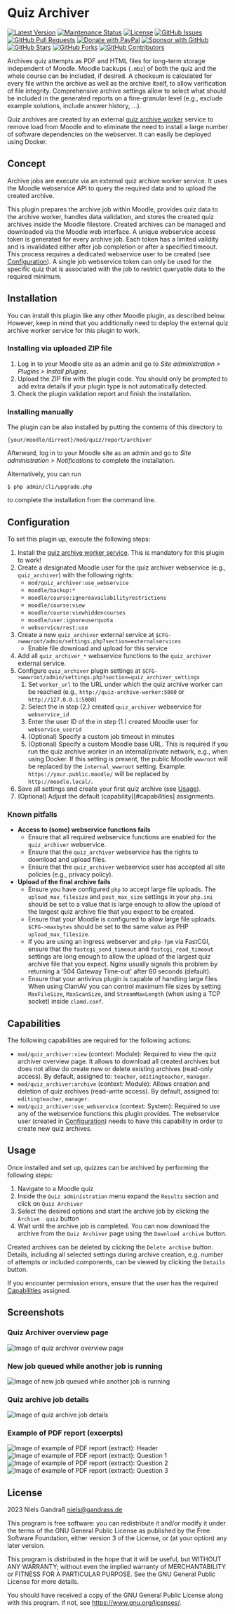 # Quiz Archiver

[![Latest Version](https://img.shields.io/github/v/release/ngandrass/moodle-quiz_archiver)](https://github.com/ngandrass/moodle-quiz_archiver/releases)
[![Maintenance Status](https://img.shields.io/maintenance/yes/9999)](https://github.com/ngandrass/moodle-quiz_archiver/)
[![License](https://img.shields.io/github/license/ngandrass/moodle-quiz_archiver)](https://github.com/ngandrass/moodle-quiz_archiver/blob/master/LICENSE)
[![GitHub Issues](https://img.shields.io/github/issues/ngandrass/moodle-quiz_archiver)](https://github.com/ngandrass/moodle-quiz_archiver/issues)
[![GitHub Pull Requests](https://img.shields.io/github/issues-pr/ngandrass/moodle-quiz_archiver)](https://github.com/ngandrass/moodle-quiz_archiver/pulls)
[![Donate with PayPal](https://img.shields.io/badge/PayPal-donate-orange)](https://www.paypal.me/ngandrass)
[![Sponsor with GitHub](https://img.shields.io/badge/GitHub-sponsor-orange)](https://github.com/sponsors/ngandrass)
[![GitHub Stars](https://img.shields.io/github/stars/ngandrass/moodle-quiz_archiver?style=social)](https://github.com/ngandrass/moodle-quiz_archiver/stargazers)
[![GitHub Forks](https://img.shields.io/github/forks/ngandrass/moodle-quiz_archiver?style=social)](https://github.com/ngandrass/moodle-quiz_archiver/network/members)
[![GitHub Contributors](https://img.shields.io/github/contributors/ngandrass/moodle-quiz_archiver?style=social)](https://github.com/ngandrass/moodle-quiz_archiver/graphs/contributors)

Archives quiz attempts as PDF and HTML files for long-term storage independent
of Moodle. Moodle backups (`.mbz`) of both the quiz and the whole course can be
included, if desired. A checksum is calculated for every file within the archive
as well as the archive itself, to allow verification of file integrity.
Comprehensive archive settings allow to select what should be included in the
generated reports on a fine-granular level (e.g., exclude example solutions,
include answer history, ...).

Quiz archives are created by an external [quiz archive worker](https://github.com/ngandrass/moodle-quiz-archive-worker)
service to remove load from Moodle and to eliminate the need to install a large
number of software dependencies on the webserver. It can easily be deployed
using Docker.


## Concept

Archive jobs are execute via an external quiz archive worker service. It uses the
Moodle webservice API to query the required data and to upload the created archive.

This plugin prepares the archive job within Moodle, provides quiz data to the
archive worker, handles data validation, and stores the created quiz archives
inside the Moodle filestore. Created archives can be managed and downloaded via
the Moodle web interface. A unique webservice access token is generated for every
archive job. Each token has a limited validity and is invalidated either after
job completion or after a specified timeout. This process requires a dedicated
webservice user to be created (see [Configuration](#configuration)). A single job
webservice token can only be used for the specific quiz that is associated with
the job to restrict queryable data to the required minimum.


## Installation

You can install this plugin like any other Moodle plugin, as described below.
However, keep in mind that you additionally need to deploy the external quiz
archive worker service for this plugin to work.


### Installing via uploaded ZIP file

1. Log in to your Moodle site as an admin and go to _Site administration >
   Plugins > Install plugins_.
2. Upload the ZIP file with the plugin code. You should only be prompted to add
   extra details if your plugin type is not automatically detected.
3. Check the plugin validation report and finish the installation.


### Installing manually

The plugin can be also installed by putting the contents of this directory to

    {your/moodle/dirroot}/mod/quiz/report/archiver

Afterward, log in to your Moodle site as an admin and go to _Site administration >
Notifications_ to complete the installation.

Alternatively, you can run

    $ php admin/cli/upgrade.php

to complete the installation from the command line.


## Configuration

To set this plugin up, execute the following steps:

1. Install the [quiz archive worker service](https://github.com/ngandrass/moodle-quiz-archive-worker).
   This is mandatory for this plugin to work!
2. Create a designated Moodle user for the quiz archiver webservice
   (e.g., `quiz_archiver`) with the following rights:
   - `mod/quiz_archiver:use_webservice`
   - `moodle/backup:*`
   - `moodle/course:ignoreavailabilityrestrictions`
   - `moodle/course:view`
   - `moodle/course:viewhiddencourses`
   - `moodle/user:ignoreuserquota`
   - `webservice/rest:use`
3. Create a new `quiz_archiver` external service at `$CFG->wwwroot/admin/settings.php?section=externalservices`
   - Enable file download and upload for this service
4. Add all `quiz_archiver_*` webservice functions to the `quiz_archiver` external
   service.
5. Configure `quiz_archiver` plugin settings at `$CFG->wwwroot/admin/settings.php?section=quiz_archiver_settings`
   1. Set `worker_url` to the URL under which the quiz archive worker can be
      reached (e.g., `http://quiz-archive-worker:5000` or `http://127.0.0.1:5000`)
   2. Select the in step (2.) created `quiz_archiver` webservice for `webservice_id`
   3. Enter the user ID of the in step (1.) created Moodle user for `webservice_userid`
   4. (Optional) Specify a custom job timeout in minutes
   5. (Optional) Specify a custom Moodle base URL. This is required if you run
      the quiz archive worker in an internal/private network, e.g., when using
      Docker. If this setting is present, the public Moodle `wwwroot` will be
      replaced by the `internal_wwwroot` setting.
      Example: `https://your.public.moodle/` will be replaced by `http://moodle.local/`.
6. Save all settings and create your first quiz archive (see [Usage](#usage)).
7. (Optional) Adjust the default (capability)[#capabilities] assignments.


### Known pitfalls

- **Access to (some) webservice functions fails**
  - Ensure that all required webservice functions are enabled for the 
    `quiz_archiver` webservice.
  - Ensure that the `quiz_archiver` webservice has the rights to download and
    upload files.
  - Ensure that the `quiz_archiver` webservice user has accepted all site policies
    (e.g., privacy policy).
- **Upload of the final archive fails**
  - Ensure you have configured `php` to accept large file uploads. The
    `upload_max_filesize` and `post_max_size` settings in your `php.ini` should
    be set to a value that is large enough to allow the upload of the largest
    quiz archive file that you expect to be created.
  - Ensure that your Moodle is configured to allow large file uploads.
    `$CFG->maxbytes` should be set to the same value as PHP `upload_max_filesize`.
  - If you are using an ingress webserver and `php-fpm` via FastCGI, ensure that
    the `fastcgi_send_timeout` and `fastcgi_read_timeout` settings are long
    enough to allow the upload of the largest quiz archive file that you expect.
    Nginx usually signals this problem by returning a '504 Gateway Time-out'
    after 60 seconds (default).
  - Ensure that your antivirus plugin is capable of handling large files. When
    using ClamAV you can control maximum file sizes by setting `MaxFileSize`,
    `MaxScanSize`, and `StreamMaxLength` (when using a TCP socket) inside
    `clamd.conf`.


## Capabilities

The following capabilities are required for the following actions:

- `mod/quiz_archiver:view` (context: Module): Required to view the quiz archiver
  overview page. It allows to download all created archives but does not allow do
  create new or delete existing archives (read-only access). By default, assigned
  to: `teacher`, `editingteacher`, `manager`.
- `mod/quiz_archiver:archive` (context: Module): Allows creation and deletion of
  quiz archives (read-write access). By default, assigned to: `editingteacher`,
  `manager`.
- `mod/quiz_archiver:use_webservice` (context: System): Required to use any of
  the webservice functions this plugin provides. The webservice user (created in
  [Configuration](#configuration)) needs to have this capability in order to
  create new quiz archives.


## Usage

Once installed and set up, quizzes can be archived by performing the following
steps:

1. Navigate to a Moodle quiz
2. Inside the `Quiz administration` menu expand the `Results` section and click
   on `Quiz Archiver`
3. Select the desired options and start the archive job by clicking the `Archive 
   quiz` button
4. Wait until the archive job is completed. You can now download the archive
   from the `Quiz Archiver` page using the `Download archive` button.

Created archives can be deleted by clicking the `Delete archive` button. Details,
including all selected settings during archive creation, e.g. number of attempts
or included components, can be viewed by clicking the `Details` button.

If you encounter permission errors, ensure that the user has the required
[Capabilities](#capabilities) assigned.


## Screenshots

### Quiz Archiver overview page
![Image of quiz archiver overview page](./doc/screenshots/quiz_archiver_overview_page.png)

### New job queued while another job is running
![Image of new job queued while another job is running](./doc/screenshots/quiz_archiver_new_job_queued.png)

### Quiz archive job details
![Image of quiz archive job details](./doc/screenshots/quiz_archiver_job_details_modal.png)

### Example of PDF report (excerpts)
![Image of example of PDF report (extract): Header](./doc/screenshots/quiz_archiver_report_example_pdf_header.png)
![Image of example of PDF report (extract): Question 1](./doc/screenshots/quiz_archiver_report_example_pdf_question_1.png)
![Image of example of PDF report (extract): Question 2](./doc/screenshots/quiz_archiver_report_example_pdf_question_2.png)
![Image of example of PDF report (extract): Question 3](./doc/screenshots/quiz_archiver_report_example_pdf_question_3.png)


## License

2023 Niels Gandraß <niels@gandrass.de>

This program is free software: you can redistribute it and/or modify it under
the terms of the GNU General Public License as published by the Free Software
Foundation, either version 3 of the License, or (at your option) any later
version.

This program is distributed in the hope that it will be useful, but WITHOUT ANY
WARRANTY; without even the implied warranty of MERCHANTABILITY or FITNESS FOR A
PARTICULAR PURPOSE.  See the GNU General Public License for more details.

You should have received a copy of the GNU General Public License along with
this program.  If not, see <https://www.gnu.org/licenses/>.
